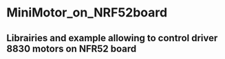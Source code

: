 # MiniMotor_on_NRF52board
## Librairies and example allowing to control driver 8830 motors on NFR52 board
